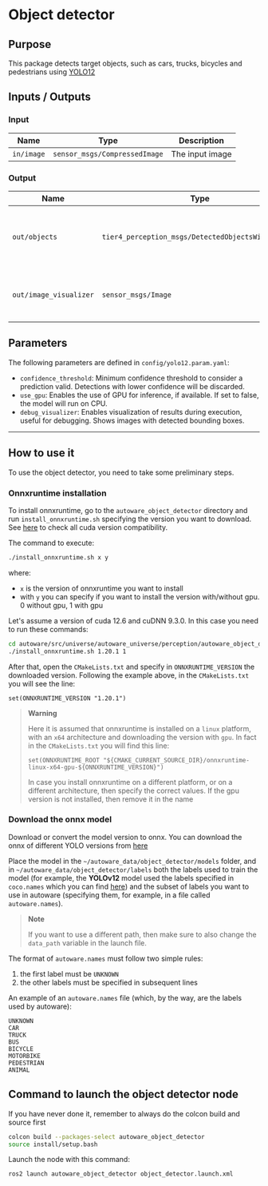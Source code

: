 # Object detector

## Purpose

This package detects target objects, such as cars, trucks, bicycles and pedestrians using [YOLO12](https://arxiv.org/abs/2502.12524)

## Inputs / Outputs
### Input

| Name       | Type                | Description     |
| ---------- | ------------------- | --------------- |
| `in/image` | `sensor_msgs/CompressedImage` | The input image |

### Output

| Name             | Type                                               | Description                                                                                           |
| ---------------- | -------------------------------------------------- | ----------------------------------------------------------------------------------------------------- |
| `out/objects`    | `tier4_perception_msgs/DetectedObjectsWithFeature` | The detected objects with 2D bounding boxes                                          |
| `out/image_visualizer`      | `sensor_msgs/Image`                                | The image with 2D bounding boxes for visualization                                                    |

## Parameters

The following parameters are defined in `config/yolo12.param.yaml`:
- `confidence_threshold`: Minimum confidence threshold to consider a prediction valid. Detections with lower confidence will be discarded.
- `use_gpu`: Enables the use of GPU for inference, if available. If set to false, the model will run on CPU.
- `debug_visualizer`: Enables visualization of results during execution, useful for debugging. Shows images with detected bounding boxes.

---

## How to use it

To use the object detector, you need to take some preliminary steps.

### Onnxruntime installation

To install onnxruntime, go to the `autoware_object_detector` directory and run `install_onnxruntime.sh` specifying the version you want to download.
See [here](https://onnxruntime.ai/docs/execution-providers/CUDA-ExecutionProvider.html) to check all cuda version compatibility.

The command to execute:
```bash
./install_onnxruntime.sh x y
```
where:
- `x` is the version of onnxruntime you want to install
- with `y` you can specify if you want to install the version with/without gpu. 0 without gpu, 1 with gpu

Let's assume a version of cuda 12.6 and cuDNN 9.3.0.
In this case you need to run these commands:
```bash
cd autoware/src/universe/autoware_universe/perception/autoware_object_detector/
./install_onnxruntime.sh 1.20.1 1
```

After that, open the `CMakeLists.txt` and specify in `ONNXRUNTIME_VERSION` the downloaded version.
Following the example above, in the `CMakeLists.txt` you will see the line:
```text
set(ONNXRUNTIME_VERSION "1.20.1")
```

> **Warning**
>
> Here it is assumed that onnxruntime is installed on a `linux` platform, with an `x64` architecture and downloading the version with `gpu`.
> In fact in the `CMakeLists.txt` you will find this line:
> ```text
> set(ONNXRUNTIME_ROOT "${CMAKE_CURRENT_SOURCE_DIR}/onnxruntime-linux-x64-gpu-${ONNXRUNTIME_VERSION}")
> ```
> In case you install onnxruntime on a different platform, or on a different architecture, then specify the correct values.
> If the gpu version is not installed, then remove it in the name

### Download the onnx model

Download or convert the model version to onnx.
You can download the onnx of different YOLO versions from [here](https://mega.nz/folder/TvgXVRQJ#6M0IZdMOvKlKY9-dx7Uu7Q)

Place the model in the `~/autoware_data/object_detector/models` folder, and in `~/autoware_data/object_detector/labels` both the labels used to train the model (for example, the <b>YOLOv12</b> model used the labels specified in `coco.names` which you can find [here](https://github.com/Geekgineer/YOLOs-CPP/tree/main/models)) and the subset of labels you want to use in autoware (specifying them, for example, in a file called `autoware.names`).

> **Note**
>
> If you want to use a different path, then make sure to also change the `data_path` variable in the launch file.

The format of `autoware.names` must follow two simple rules:
1. the first label must be `UNKNOWN`
2. the other labels must be specified in subsequent lines

An example of an `autoware.names` file (which, by the way, are the labels used by autoware):
```text
UNKNOWN
CAR
TRUCK
BUS
BICYCLE
MOTORBIKE
PEDESTRIAN
ANIMAL
```

## Command to launch the object detector node

If you have never done it, remember to always do the colcon build and source first
```bash
colcon build --packages-select autoware_object_detector
source install/setup.bash
```

Launch the node with this command:
```bash
ros2 launch autoware_object_detector object_detector.launch.xml 
```

